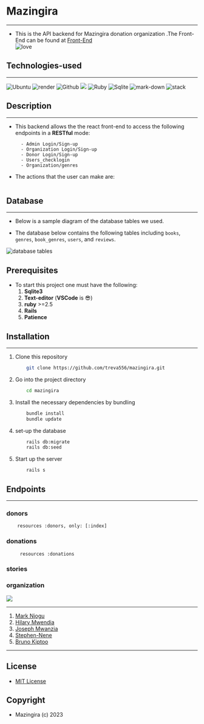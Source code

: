 # Mazingira
-----

- This is the API backend for Mazingira donation organization .The Front-End can be found at [Front-End](https://github.com/treva556/mazingira/tree/master/client)<br/>
![love](http://ForTheBadge.com/images/badges/built-with-love.svg)

## Technologies-used
----
   ![Ubuntu](https://img.shields.io/badge/Ubuntu-E95420?style=for-the-badge&logo=ubuntu&logoColor=white)   ![render](https://img.shields.io/badge/Render-430091?style=for-the-badge&logo=render&logoColor=white)     ![Github](https://img.shields.io/badge/GitHub-100000?style=for-the-badge&logo=github&logoColor=white)   ![](https://img.shields.io/badge/Visual_Studio_Code-0078D4?style=for-the-badge&logo=visual%20studio%20code&logoColor=white)
   ![Ruby](https://img.shields.io/badge/Ruby_on_Rails-CC0000?style=for-the-badge&logo=ruby-on-rails&logoColor=white)    ![Sqlite](https://img.shields.io/badge/SQLite3-07405E?style=for-the-badge&logo=sqlite&logoColor=white)
   ![mark-down](https://img.shields.io/badge/Markdown-000000?style=for-the-badge&logo=markdown&logoColor=white)
   ![stack](https://aleen42.github.io/badges/src/stackoverflow.svg)
## Description
---
- This backend allows the the react front-end to access the following endpoints in a **RESTful** mode:
  ```
    - Admin Login/Sign-up
    - Organization Login/Sign-up
    - Donor Login/Sign-up
    - Users_checklogin
    - Organization/genres
    ```

- The actions that the user can make are:
    ```

    ```


## Database
---
- Below is a sample diagram of the database tables we used.

- The database below contains the following tables including `books`, `genres`, `book_genres`, `users`, and `reviews`.

<img src="./images/db.png" alt="database tables" />




## Prerequisites
- To start this project one must have the following:
    1. **Sqlite3**
    2. **Text-editor** (**VSCode** is :sunglasses:)
    3. **ruby** >=2.5
    4. **Rails**
    4. **Patience**

## Installation
---
1. Clone this repository
    ```bash
        git clone https://github.com/treva556/mazingira.git
    ```

2. Go into the project directory

    ```bash
        cd mazingira
    ```

3. Install the necessary dependencies by bundling
    ```bash
        bundle install
        bundle update
    ```

4. set-up the database
    ```bash
        rails db:migrate
        rails db:seed
    ```
5. Start up the server
    ```bash
        rails s
    ```


## Endpoints
---
### donors
        resources :donors, only: [:index]

### donations
         resources :donations



### stories


### organization


<!-- ## Contributers -->
 ![](http://ForTheBadge.com/images/badges/built-by-developers.svg)

---

1. [Mark Njogu](https://github.com/treva556)
2. [Hilary Mwendia](https://github.com/Stiflerzak)
3. [Joseph Mwanzia](https://github.com/JoseMwanzia)
4. [Stephen-Nene](https://github.com/Stephen-nene)
5. [Bruno Kiptoo](https://github.com/dev5)
---


## License
- [MIT License](LICENSE.md)

## **Copyright**

   - Mazingira (c) 2023
